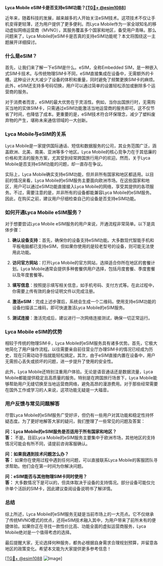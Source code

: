 **Lyca Mobile eSIM卡是否支持eSIM功能？[[TG💪+ @esim1088](https://t.me/s/esim1088)]**

近年来，随着科技的发展，越来越多的人开始关注eSIM技术。这项技术不仅让手机变得更轻薄，还为用户提供了更多便利。而Lyca Mobile作为一家全球知名的移动虚拟网络运营商（MVNO），其服务覆盖多个国家和地区，备受用户青睐。那么问题来了，Lyca Mobile的eSIM卡是否真的支持eSIM功能呢？本文将围绕这一主题展开详细探讨。

### 什么是eSIM？

首先，让我们来了解一下eSIM是什么。eSIM，全称Embedded SIM，是一种嵌入式SIM卡技术。与传统物理SIM卡不同，eSIM直接集成在设备中，无需额外的卡槽。这种设计大大减少了设备的体积和重量，同时避免了频繁更换SIM卡的麻烦。此外，eSIM还支持多号码切换，用户可以通过简单的设置轻松添加或删除多个运营商的服务。

对于消费者而言，eSIM的最大优势在于灵活性。例如，当你出国旅行时，无需购买当地的实体SIM卡，只需通过eSIM功能激活当地运营商的服务即可。这不仅节省了时间，也降低了成本。更重要的是，eSIM技术符合环保理念，减少了塑料废弃物的产生，堪称未来通信领域的一大创新。

### Lyca Mobile与eSIM的关系

Lyca Mobile是一家提供国际通话、短信和数据服务的公司，其业务范围广泛，涵盖欧洲、北美、南美、亚洲等多个地区。Lyca Mobile的核心竞争力在于其低廉的价格和灵活的服务方案，尤其受到经常跨国旅行用户的欢迎。然而，关于Lyca Mobile是否支持eSIM功能的问题，却一直存在争议。

实际上，Lyca Mobile确实支持eSIM功能，但并非所有国家和地区都适用。以目前的情况来看，Lyca Mobile的eSIM服务主要面向欧洲市场。在这些国家和地区，用户可以通过eSIM功能直接接入Lyca Mobile的网络，享受其提供的各项服务。不过，需要注意的是，并非所有的设备都能兼容Lyca Mobile的eSIM服务。因此，在购买之前，建议用户仔细检查自己的设备是否支持eSIM功能。

### 如何开通Lyca Mobile eSIM服务？

对于想要尝试Lyca Mobile eSIM服务的用户来说，开通流程非常简单。以下是具体步骤：

1. **确认设备支持**：首先，确保你的设备支持eSIM功能。大多数现代智能手机和平板电脑都已支持eSIM，但如果你使用的是较老型号的设备，则可能无法使用此功能。

2. **访问官方网站**：打开Lyca Mobile的官方网站，选择适合你所在地区的套餐计划。Lyca Mobile通常会提供多种套餐供用户选择，包括月度套餐、季度套餐以及年度套餐等。

3. **填写信息**：按照提示填写相关信息，如手机号码、支付方式等。在此过程中，你需要上传有效的身份证明文件以完成注册。

4. **激活eSIM**：完成上述步骤后，系统会生成一个二维码。使用支持eSIM功能的设备扫描该二维码，即可快速激活Lyca Mobile的eSIM服务。

5. **测试连接**：激活完成后，建议进行一次网络连接测试，确保一切正常运行。

### Lyca Mobile eSIM的优势

相较于传统的物理SIM卡，Lyca Mobile的eSIM服务具有诸多优势。首先，它极大地简化了用户操作流程。以往需要亲自前往营业厅办理SIM卡的情况已经成为历史，现在只需动动手指就能轻松搞定。其次，由于eSIM直接内置在设备中，用户无需担心丢失或损坏的问题，进一步提升了使用的安全性。

此外，Lyca Mobile还特别注重用户体验。无论是语音通话还是数据流量，Lyca Mobile都能提供稳定且高质量的服务。特别是在跨国旅行场景下，Lyca Mobile能够帮助用户无缝切换至当地运营商网络，避免高昂的漫游费用。对于那些经常需要在国外工作或学习的人来说，这项功能无疑是一大福音。

### 用户反馈与常见问题解答

尽管Lyca Mobile的eSIM服务广受好评，但仍有一些用户对其功能和稳定性持怀疑态度。为了更好地解答大家的疑问，我们整理了一些常见的问题及答案：

**问：Lyca Mobile的eSIM服务是否适用于所有国家和地区？**  
**答：** 不是。目前Lyca Mobile的eSIM服务主要集中于欧洲市场，其他地区的支持情况可能会有所不同，请提前咨询客服确认。

**问：如果我遇到技术问题怎么办？**  
**答：** 如果你在使用过程中遇到任何问题，可以直接联系Lyca Mobile的客服团队寻求帮助。他们会在第一时间为你解决问题。

**问：eSIM能否与其他物理SIM卡同时使用？**  
**答：** 大多数情况下是可以的，但具体取决于设备的支持情况。部分设备可能仅允许单个活跃的SIM卡，因此建议查阅设备说明书了解详情。

### 总结

综上所述，Lyca Mobile的eSIM服务无疑是当前市场上的一大亮点。它不仅继承了传统MVNO模式的优点，还将eSIM技术融入其中，为用户带来了前所未有的便捷体验。如果你正在寻找一款性价比高、功能全面的虚拟运营商服务，Lyca Mobile绝对是一个值得考虑的选择。

最后提醒大家，无论选择何种服务，都务必根据自身需求合理规划预算，并留意各地区的政策变化。希望本文能为大家提供更多参考信息！  

[[TG💪+ @esim1088](https://t.me/s/esim1088) ![Image](https://i.postimg.cc/4NQfJmqS/Snipaste-2025-05-13-00-14-12.png)]